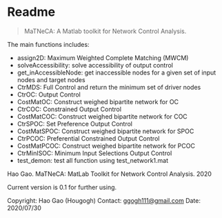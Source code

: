 # Readme

> MaTNeCA: A Matlab toolkit for Network Control Analysis. 

The main functions includes:

- assign2D: Maximum Weighted Complete Matching (MWCM)
- solveAccessibility: solve accessibility of output control
- get_inAccessibleNode: get inaccessible nodes for a given set of input nodes and target nodes
- CtrMDS: Full Control and return the minimum set of driver nodes
- CtrOC: Output Control
- CostMatOC: Construct weighed bipartite network for OC
- CtrCOC: Constrained Output Control
- CostMatCOC: Construct weighed bipartite network for COC
- CtrSPOC: Set Preference Output Control
- CostMatSPOC: Construct weighed bipartite network for SPOC
- CtrPCOC: Preferential Constrained Output Control
- CostMatPCOC: Construct weighed bipartite network for PCOC
- CtrMinISOC: Minimum Input Selections Output Control
- test_demon: test all function using test_network1.mat

Hao Gao. MaTNeCA: MatLab Toolkit for Network Control Analysis. 2020

Current version is 0.1 for further using.

Copyright: Hao Gao (Hougogh)
Contact: ggogh111@gmail.com
Date: 2020/07/30